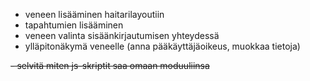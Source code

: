 - veneen lisääminen haitarilayoutiin
- tapahtumien lisääminen
- veneen valinta sisäänkirjautumisen yhteydessä
- ylläpitonäkymä veneelle (anna pääkäyttäjäoikeus, muokkaa tietoja)


~~- selvitä miten js-skriptit saa omaan moduuliinsa~~

